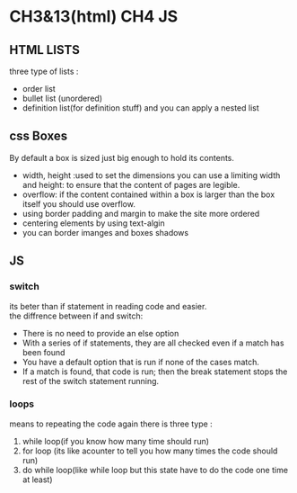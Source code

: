 # CH3&13(html) CH4 JS
## HTML LISTS
three type of lists :
- order list
- bullet list (unordered)
- definition list(for definition stuff)
and you can apply a nested list

## css Boxes
By default a box is sized just big enough to hold its contents.
- width, height :used to set the dimensions
you can use a limiting width and height: to ensure that the content of pages are legible.
- overflow: if the content contained within a box is larger than the box itself you should use overflow.
- using border padding and margin to make the site more ordered
- centering elements by using text-algin
- you can border imanges and boxes shadows


## JS 
### switch 
its beter than if statement in reading code 
 and easier.  <br />
 the diffrence between if and switch:
- There is no need to provide an else option
- With a series of if statements, they are all checked even if a match has been found
- You have a default option that is run if none of the cases match. 
- If a match is found, that code is run; then the break statement stops the rest of the switch statement running.
### loops
means to repeating the code again
there is three type :
1. while loop(if you know how many time should run)
1. for loop (its like acounter to tell you how many times the code should run)
1. do while loop(like while loop but this state have to do the code one time at least)